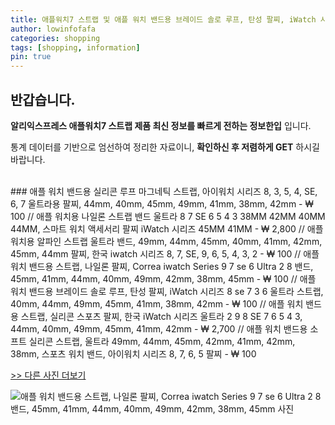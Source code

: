 ```yaml
---
title: 애플워치7 스트랩 및 애플 워치 밴드용 브레이드 솔로 루프, 탄성 팔찌, iWatch 시리즈 8 se 7 3 6 울트라 스트랩, 40mm, 44mm, 49mm, 45mm, 41mm, 38mm, 42mm 
author: lowinfofafa
categories: shopping
tags: [shopping, information]
pin: true
---
```


## 반갑습니다. 

**알리익스프레스 애플워치7 스트랩 제품 최신 정보를 빠르게 전하는 정보한입** 입니다.

통계 데이터를 기반으로 엄선하여 정리한 자료이니, **확인하신 후 저렴하게 GET** 하시길 바랍니다.

<br >
### 애플 워치 밴드용 실리콘 루프 마그네틱 스트랩, 아이워치 시리즈 8, 3, 5, 4, SE, 6, 7 울트라용 팔찌, 44mm, 40mm, 45mm, 49mm, 41mm, 38mm, 42mm  - ₩ 100 // 애플 워치용 나일론 스트랩 밴드 울트라 8 7 SE 6 5 4 3 38MM 42MM 40MM 44MM, 스마트 워치 액세서리 팔찌 iWatch 시리즈 45MM 41MM  - ₩ 2,800 // 애플 워치용 알파인 스트랩 울트라 밴드, 49mm, 44mm, 45mm, 40mm, 41mm, 42mm, 45mm, 44mm 팔찌, 한국 iwatch 시리즈 8, 7, SE, 9, 6, 5, 4, 3, 2  - ₩ 100 // 애플 워치 밴드용 스트랩, 나일론 팔찌, Correa iwatch Series 9 7 se 6 Ultra 2 8 밴드, 45mm, 41mm, 44mm, 40mm, 49mm, 42mm, 38mm, 45mm  - ₩ 100 // 애플 워치 밴드용 브레이드 솔로 루프, 탄성 팔찌, iWatch 시리즈 8 se 7 3 6 울트라 스트랩, 40mm, 44mm, 49mm, 45mm, 41mm, 38mm, 42mm  - ₩ 100 // 애플 워치 밴드용 스트랩, 실리콘 스포츠 팔찌, 한국 iWatch 시리즈 울트라 2 9 8 SE 7 6 5 4 3, 44mm, 40mm, 49mm, 45mm, 41mm, 42mm  - ₩ 2,700 // 애플 워치 밴드용 소프트 실리콘 스트랩, 울트라 49mm, 44mm, 45mm, 42mm, 41mm, 42mm, 38mm, 스포츠 워치 밴드, 아이워치 시리즈 8, 7, 6, 5 팔찌  - ₩ 100

[>> 다른 사진 더보기](https://alongwithus.com/애플워치7스트랩-9671)

![애플 워치 밴드용 스트랩, 나일론 팔찌, Correa iwatch Series 9 7 se 6 Ultra 2 8 밴드, 45mm, 41mm, 44mm, 40mm, 49mm, 42mm, 38mm, 45mm  사진](https://ae04.alicdn.com/kf/Sc23ff03f08904b2484e21dc854ec0958Z/Strap-For-Apple-Watch-Band-45mm-41mm-44mm-40mm-49mm-42mm-38mm-45-mm-Nylon-Bracelet.jpg)
                        